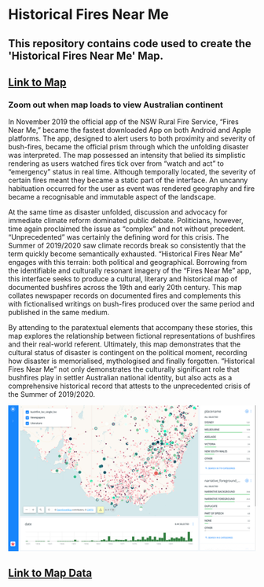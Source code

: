 # Historical Fires Near Me 
## This repository contains code used to create the 'Historical Fires Near Me' Map.
## [Link to Map](https://finnoscarmorgan.github.io/Bushfire_Map/)
### Zoom out when map loads to view Australian continent

In November 2019 the official app of the NSW Rural Fire Service, “Fires Near Me,” became the fastest downloaded App on both Android and Apple platforms.  The app, designed to alert users to both proximity and severity of bush-fires, became the official prism through which the unfolding disaster was interpreted.  The map possessed an intensity that belied its simplistic rendering as users watched fires tick over from “watch and act” to “emergency” status in real time. Although temporally located, the severity of certain fires meant they became a static part of the interface. An uncanny habituation occurred for the user as event was rendered geography and fire became a recognisable and  immutable aspect of the landscape. 

At the same time as disaster unfolded, discussion and advocacy for immediate climate reform dominated public debate. Politicians, however, time again proclaimed the issue as “complex” and not without precedent. “Unprecedented” was certainly the defining word for this crisis. The Summer of 2019/2020 saw climate records break so consistently that the term quickly become semantically exhausted. “Historical Fires Near Me” engages with this terrain: both political and geographical.  Borrowing from the identifiable and culturally resonant imagery of the “Fires Near Me” app, this interface seeks to produce a cultural, literary and historical map of documented bushfires across the 19th and early 20th century.   This map collates newspaper records on documented fires and complements this with fictionalised writings on bush-fires produced over the same period and published in the same medium.

By attending to the paratextual elements that accompany these stories, this map explores the relationship between fictional representations of bushfires and their real-world referent. Ultimately, this map demonstrates that the cultural status of disaster is contingent on the political moment, recording how disaster is memorialised, mythologised and finally forgotten. “Historical Fires Near Me” not only demonstrates the culturally significant role that bushfires play in settler Australian national identity, but also acts as a comprehensive historical record that attests to the unprecedented crisis of the Summer of 2019/2020.

![Map](Map.png)

## [Link to Map Data]([https://www.tlcmap.org/view/timeline.html?load=https://www.tlcmap.org/ghap/publicdatasets/170/json?sort=start](https://tlcmap.org/layers/170))
